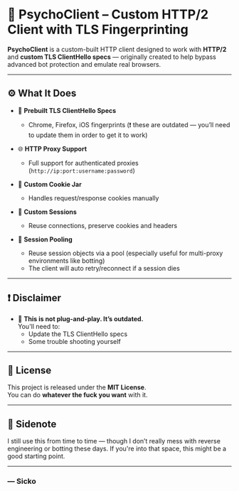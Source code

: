 # 🧠 PsychoClient – Custom HTTP/2 Client with TLS Fingerprinting

**PsychoClient** is a custom-built HTTP client designed to work with **HTTP/2** and **custom TLS ClientHello specs** — originally created to help bypass advanced bot protection and emulate real browsers.

---

## ⚙️ What It Does

- 🧬 **Prebuilt TLS ClientHello Specs**  
  - Chrome, Firefox, iOS fingerprints (❗ these are outdated — you’ll need to update them in order to get it to work)
  
- 🌐 **HTTP Proxy Support**  
  - Full support for authenticated proxies (`http://ip:port:username:password`)
  
- 🍪 **Custom Cookie Jar**  
  - Handles request/response cookies manually
  
- 🔁 **Custom Sessions**  
  - Reuse connections, preserve cookies and headers
  
- 🧵 **Session Pooling**  
  - Reuse session objects via a pool (especially useful for multi-proxy environments like botting)  
  - The client will auto retry/reconnect if a session dies

---

## ❗ Disclaimer

- 🧪 **This is not plug-and-play. It’s outdated.**  
  You'll need to:
  - Update the TLS ClientHello specs
  - Some trouble shooting yourself

---

## 📜 License

This project is released under the **MIT License**.  
You can do **whatever the fuck you want** with it.

---

## 🧘 Sidenote

I still use this from time to time — though I don’t really mess with reverse engineering or botting these days. If you're into that space, this might be a good starting point.

---

### — Sicko
